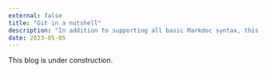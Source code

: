 ```yaml
---
external: false
title: "Git in a nutshell"
description: "In addition to supporting all basic Markdoc syntax, this template also supports extended markdown syntax to render custom components."
date: 2023-05-05
---
```


This blog is under construction.